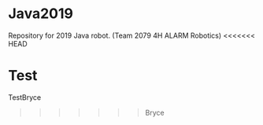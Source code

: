 # Java2019
Repository for 2019 Java robot. (Team 2079 4H ALARM Robotics)
<<<<<<< HEAD

Test
=======
TestBryce
>>>>>>> Bryce
